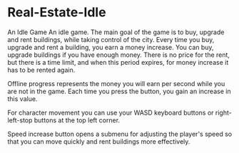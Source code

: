 # Real-Estate-Idle
An Idle Game
An idle game. The main goal of the game is to buy, upgrade and rent buildings, while taking control of the city. Every time you buy, upgrade and rent a building, 
you earn a money increase. You can buy, upgrade buildings if you have enough money. 
There is no price for the rent, but there is a time limit, and when this period expires, for money increase it has to be rented again. 

Offline progress represents the money you will earn per second while you are not in the game. Each time you press the button, you gain an increase in this value. 

For character movement you can use your WASD keyboard buttons or right-left-stop buttons at the top left corner.  

Speed increase button opens a submenu for adjusting the player's speed so that you can move quickly and rent buildings more effectively.
